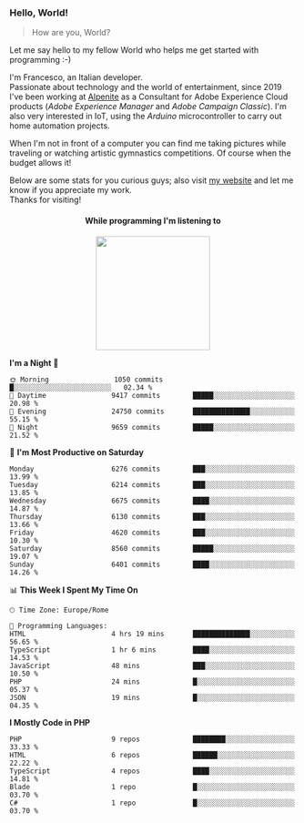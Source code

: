 ### Hello, World!

> How are you, World?

Let me say hello to my fellow World who helps me get started with programming :-)

I'm Francesco, an Italian developer.  
Passionate about technology and the world of entertainment, since 2019 I've been working at [Alpenite](https://www.alpenite.com) as a Consultant for Adobe Experience Cloud products (*Adobe Experience Manager* and *Adobe Campaign Classic*). I'm also very interested in IoT, using the *Arduino* microcontroller to carry out home automation projects.

When I'm not in front of a computer you can find me taking pictures while traveling or watching artistic gymnastics competitions. Of course when the budget allows it!

Below are some stats for you curious guys; also visit [my website](https://www.francescorega.eu) and let me know if you appreciate my work.  
Thanks for visiting!

<div align="center">
  <h4>While programming I'm listening to</h4>
  <a href="https://apps.francescorega.eu/now-playing/11147232609" target="_blank"><img src="https://apps.francescorega.eu/now-playing/11147232609" width="200"></a>
</div>

<!--START_SECTION:waka-->
**I'm a Night 🦉** 

```text
🌞 Morning                1050 commits        █░░░░░░░░░░░░░░░░░░░░░░░░   02.34 % 
🌆 Daytime                9417 commits        █████░░░░░░░░░░░░░░░░░░░░   20.98 % 
🌃 Evening                24750 commits       ██████████████░░░░░░░░░░░   55.15 % 
🌙 Night                  9659 commits        █████░░░░░░░░░░░░░░░░░░░░   21.52 % 
```
📅 **I'm Most Productive on Saturday** 

```text
Monday                   6276 commits        ███░░░░░░░░░░░░░░░░░░░░░░   13.99 % 
Tuesday                  6214 commits        ███░░░░░░░░░░░░░░░░░░░░░░   13.85 % 
Wednesday                6675 commits        ████░░░░░░░░░░░░░░░░░░░░░   14.87 % 
Thursday                 6130 commits        ███░░░░░░░░░░░░░░░░░░░░░░   13.66 % 
Friday                   4620 commits        ███░░░░░░░░░░░░░░░░░░░░░░   10.30 % 
Saturday                 8560 commits        █████░░░░░░░░░░░░░░░░░░░░   19.07 % 
Sunday                   6401 commits        ████░░░░░░░░░░░░░░░░░░░░░   14.26 % 
```


📊 **This Week I Spent My Time On** 

```text
🕑︎ Time Zone: Europe/Rome

💬 Programming Languages: 
HTML                     4 hrs 19 mins       ██████████████░░░░░░░░░░░   56.65 % 
TypeScript               1 hr 6 mins         ████░░░░░░░░░░░░░░░░░░░░░   14.53 % 
JavaScript               48 mins             ███░░░░░░░░░░░░░░░░░░░░░░   10.50 % 
PHP                      24 mins             █░░░░░░░░░░░░░░░░░░░░░░░░   05.37 % 
JSON                     19 mins             █░░░░░░░░░░░░░░░░░░░░░░░░   04.35 % 
```

**I Mostly Code in PHP** 

```text
PHP                      9 repos             ████████░░░░░░░░░░░░░░░░░   33.33 % 
HTML                     6 repos             ██████░░░░░░░░░░░░░░░░░░░   22.22 % 
TypeScript               4 repos             ████░░░░░░░░░░░░░░░░░░░░░   14.81 % 
Blade                    1 repo              █░░░░░░░░░░░░░░░░░░░░░░░░   03.70 % 
C#                       1 repo              █░░░░░░░░░░░░░░░░░░░░░░░░   03.70 % 
```




<!--END_SECTION:waka-->
